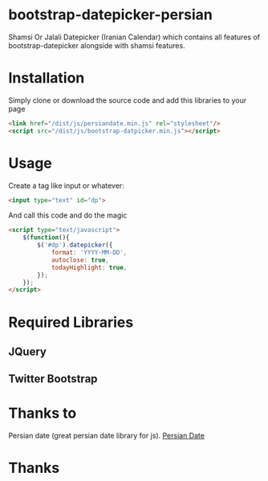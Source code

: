 # bootstrap-datepicker-persian


Shamsi Or Jalali Datepicker (Iranian Calendar) which contains all features of bootstrap-datepicker alongside with shamsi features.

# Installation


Simply clone or download the source code and add this libraries to your page

```html
<link href="/dist/js/persiandate.min.js" rel="stylesheet"/>
<script src="/dist/js/bootstrap-datpicker.min.js"></script>
```

# Usage

Create a tag like input or whatever:
```html
<input type="text" id="dp">
```

And call this code and do the magic

```html
<script type="text/javascript">
    $(function(){
        $('#dp').datepicker({
            format: 'YYYY-MM-DD',
            autoclose: true,
            todayHighlight: true,
        });
    });
</script>
```

# Required Libraries

## JQuery
## Twitter Bootstrap

# Thanks to

Persian date (great persian date library for js).
[Persian Date](http://babakhani.github.io/PersianWebToolkit/docs/persian-date/) 

# Thanks